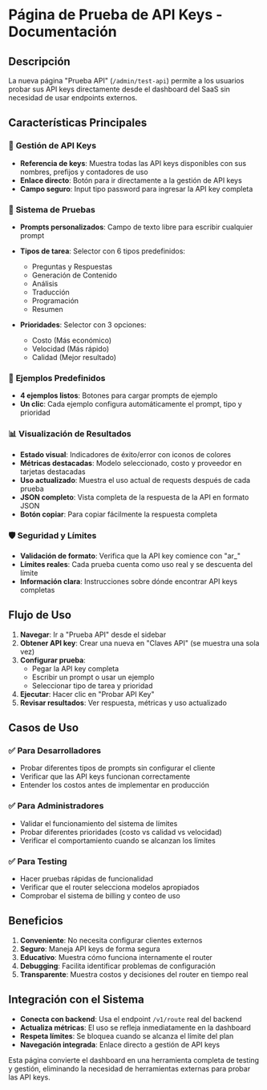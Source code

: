 # Página de Prueba de API Keys - Documentación

## Descripción
La nueva página "Prueba API" (`/admin/test-api`) permite a los usuarios probar sus API keys directamente desde el dashboard del SaaS sin necesidad de usar endpoints externos.

## Características Principales

### 🔑 **Gestión de API Keys**
- **Referencia de keys**: Muestra todas las API keys disponibles con sus nombres, prefijos y contadores de uso
- **Enlace directo**: Botón para ir directamente a la gestión de API keys
- **Campo seguro**: Input tipo password para ingresar la API key completa

### 🧪 **Sistema de Pruebas**
- **Prompts personalizados**: Campo de texto libre para escribir cualquier prompt
- **Tipos de tarea**: Selector con 6 tipos predefinidos:
  - Preguntas y Respuestas
  - Generación de Contenido  
  - Análisis
  - Traducción
  - Programación
  - Resumen

- **Prioridades**: Selector con 3 opciones:
  - Costo (Más económico)
  - Velocidad (Más rápido)
  - Calidad (Mejor resultado)

### 📝 **Ejemplos Predefinidos**
- **4 ejemplos listos**: Botones para cargar prompts de ejemplo
- **Un clic**: Cada ejemplo configura automáticamente el prompt, tipo y prioridad

### 📊 **Visualización de Resultados**
- **Estado visual**: Indicadores de éxito/error con iconos de colores
- **Métricas destacadas**: Modelo seleccionado, costo y proveedor en tarjetas destacadas
- **Uso actualizado**: Muestra el uso actual de requests después de cada prueba
- **JSON completo**: Vista completa de la respuesta de la API en formato JSON
- **Botón copiar**: Para copiar fácilmente la respuesta completa

### 🛡️ **Seguridad y Límites**
- **Validación de formato**: Verifica que la API key comience con "ar_"
- **Límites reales**: Cada prueba cuenta como uso real y se descuenta del límite
- **Información clara**: Instrucciones sobre dónde encontrar API keys completas

## Flujo de Uso

1. **Navegar**: Ir a "Prueba API" desde el sidebar
2. **Obtener API key**: Crear una nueva en "Claves API" (se muestra una sola vez)
3. **Configurar prueba**: 
   - Pegar la API key completa
   - Escribir un prompt o usar un ejemplo
   - Seleccionar tipo de tarea y prioridad
4. **Ejecutar**: Hacer clic en "Probar API Key"
5. **Revisar resultados**: Ver respuesta, métricas y uso actualizado

## Casos de Uso

### ✅ **Para Desarrolladores**
- Probar diferentes tipos de prompts sin configurar el cliente
- Verificar que las API keys funcionan correctamente
- Entender los costos antes de implementar en producción

### ✅ **Para Administradores**
- Validar el funcionamiento del sistema de límites
- Probar diferentes prioridades (costo vs calidad vs velocidad)
- Verificar el comportamiento cuando se alcanzan los límites

### ✅ **Para Testing**
- Hacer pruebas rápidas de funcionalidad
- Verificar que el router selecciona modelos apropiados
- Comprobar el sistema de billing y conteo de uso

## Beneficios

1. **Conveniente**: No necesita configurar clientes externos
2. **Seguro**: Maneja API keys de forma segura
3. **Educativo**: Muestra cómo funciona internamente el router
4. **Debugging**: Facilita identificar problemas de configuración
5. **Transparente**: Muestra costos y decisiones del router en tiempo real

## Integración con el Sistema

- **Conecta con backend**: Usa el endpoint `/v1/route` real del backend
- **Actualiza métricas**: El uso se refleja inmediatamente en la dashboard
- **Respeta límites**: Se bloquea cuando se alcanza el límite del plan
- **Navegación integrada**: Enlace directo a gestión de API keys

Esta página convierte el dashboard en una herramienta completa de testing y gestión, eliminando la necesidad de herramientas externas para probar las API keys.